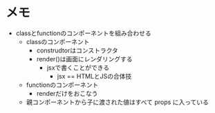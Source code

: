 # メモ
- classとfunctionのコンポーネントを組み合わせる
  - classのコンポーネント
    - construdtorはコンストラクタ
    - render()は画面にレンダリングする
      - jsxで書くことができる
        - jsx == HTMLとJSの合体技
  - functionのコンポーネント
    - renderだけをおこなう
  - 親コンポーネントから子に渡された値はすべて props に入っている